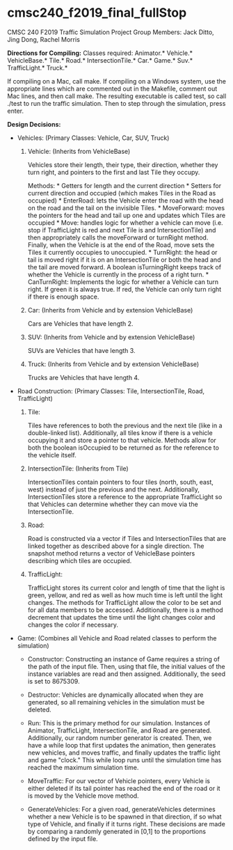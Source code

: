 # cmsc240_f2019_final_fullStop
CMSC 240 F2019 Traffic Simulation Project
Group Members: Jack Ditto, Jing Dong, Rachel Morris

**Directions for Compiling:** Classes required: Animator.* Vehicle.* VehicleBase.* Tile.* Road.* IntersectionTile.* Car.* Game.* Suv.* TrafficLight.* Truck.*

If compiling on a Mac, call make. If compiling on a Windows system, use the appropriate lines which are commented out in the Makefile, comment out Mac lines, and then call make. The resulting executable is called test, so call ./test to run the traffic simulation. Then to step through the simulation, press enter.

**Design Decisions:**
  * Vehicles: (Primary Classes: Vehicle, Car, SUV, Truck)
    1. Vehicle: (Inherits from VehicleBase)

         Vehicles store their length, their type, their direction, whether they turn right, and pointers to the first and last Tile they occupy.

         Methods:
            * Getters for length and the current direction
            * Setters for current direction and occupied (which makes Tiles in the Road as occupied)
            * EnterRoad: lets the Vehicle enter the road with the head on the road and the tail on the invisible Tiles.
            * MoveForward: moves the pointers for the head and tail up one and updates which Tiles are occupied
            * Move: handles logic for whether a vehicle can move (i.e. stop if TrafficLight is red and next Tile is and IntersectionTile) and then appropriately calls the moveForward or turnRight method. Finally, when the Vehicle is at the end of the Road, move sets the Tiles it currently occupies to unoccupied.
            * TurnRight: the head or tail is moved right if it is on an IntersectionTile or both the head and the tail are moved forward. A boolean isTurningRight keeps track of whether the Vehicle is currently in the process of a right turn.
            * CanTurnRight: Implements the logic for whether a Vehicle can turn right. If green it is always true. If red, the Vehicle can only turn right if there is enough space.

    2. Car: (Inherits from Vehicle and by extension VehicleBase)

         Cars are Vehicles that have length 2.

    3. SUV: (Inherits from Vehicle and by extension VehicleBase)

         SUVs are Vehicles that have length 3.

    4. Truck: (Inherits from Vehicle and by extension VehicleBase)

         Trucks are Vehicles that have length 4.

  * Road Construction: (Primary Classes: Tile, IntersectionTile, Road, TrafficLight)
    1. Tile:

         Tiles have references to both the previous and the next tile (like in a double-linked list). Additionally, all tiles know if there is a vehicle occupying it and store a pointer to that vehicle. Methods allow for both the boolean isOccupied to be returned as for the reference to the vehicle itself.

    2. IntersectionTile: (Inherits from Tile)

         IntersectionTiles contain pointers to four tiles (north, south, east, west) instead of just the previous and the next. Additionally, IntersectionTiles store a reference to the appropriate TrafficLight so that Vehicles can determine whether they can move via the IntersectionTile.

    3. Road:

         Road is constructed via a vector if Tiles and IntersectionTiles that are linked together as described above for a single direction. The snapshot method returns a vector of VehicleBase pointers describing which tiles are occupied.

    4. TrafficLight:

         TrafficLight stores its current color and length of time that the light is green, yellow, and red as well as how much time is left until the light changes. The methods for TrafficLight allow the color to be set and for all data members to be accessed. Additionally, there is a method decrement that updates the time until the light changes color and changes the color if necessary.

  * Game: (Combines all Vehicle and Road related classes to perform the simulation)
    * Constructor: Constructing an instance of Game requires a string of the path of the input file. Then, using that file, the initial values of the instance variables are read and then assigned. Additionally, the seed is set to 8675309.

    * Destructor: Vehicles are dynamically allocated when they are generated, so all remaining vehicles in the simulation must be deleted.

    * Run: This is the primary method for our simulation. Instances of Animator, TrafficLight, IntersectionTile, and Road are generated. Additionally, our random number generator is created. Then, we have a while loop that first updates the animation, then generates new vehicles, and moves traffic, and finally updates the traffic light and game "clock." This while loop runs until the simulation time has reached the maximum simulation time.

    * MoveTraffic: For our vector of Vehicle pointers, every Vehicle is either deleted if its tail pointer has reached the end of the road or it is moved by the Vehicle move method.

    * GenerateVehicles: For a given road, generateVehicles determines whether a new Vehicle is to be spawned in that direction, if so what type of Vehicle, and finally if it turns right. These decisions are made by comparing a randomly generated in [0,1] to the proportions defined by the input file.
